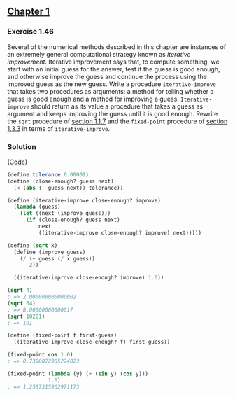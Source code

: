 ## [Chapter 1](../index.md#1-Building-Abstractions-with-Procedures)

### Exercise 1.46

Several of the numerical methods described in this chapter are instances of an extremely general computational strategy known as _iterative improvement_. Iterative improvement says that, to compute something, we start with an initial guess for the answer, test if the guess is good enough, and otherwise improve the guess and continue the process using the improved guess as the new guess. Write a procedure `iterative-improve` that takes two procedures as arguments: a method for telling whether a guess is good enough and a method for improving a guess. `Iterative-improve` should return as its value a procedure that takes a guess as argument and keeps improving the guess until it is good enough. Rewrite the `sqrt` procedure of [section 1.1.7](https://mitpress.mit.edu/sites/default/files/sicp/full-text/book/book-Z-H-10.html#%_sec_1.1.7) and the `fixed-point` procedure of [section 1.3.3](https://mitpress.mit.edu/sites/default/files/sicp/full-text/book/book-Z-H-12.html#%_sec_1.3.3) in terms of `iterative-improve`.

### Solution

([Code](../../src/Chapter%201/Exercise%201.46.scm))

```scheme
(define tolerance 0.00001)
(define (close-enough? guess next)
  (< (abs (- guess next)) tolerance))

(define (iterative-improve close-enough? improve)
  (lambda (guess)
    (let ((next (improve guess)))
      (if (close-enough? guess next)
          next
          ((iterative-improve close-enough? improve) next)))))

(define (sqrt x)
  (define (improve guess)
    (/ (+ guess (/ x guess))
       2))

  ((iterative-improve close-enough? improve) 1.0))

(sqrt 4)
; => 2.000000000000002
(sqrt 64)
; => 8.00000000000017
(sqrt 10201)
; => 101

(define (fixed-point f first-guess)
  ((iterative-improve close-enough? f) first-guess))

(fixed-point cos 1.0)
; => 0.7390822985224023

(fixed-point (lambda (y) (+ (sin y) (cos y)))
             1.0)
; => 1.2587315962971173
```

